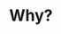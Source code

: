 ---
slug: "/5ws/why"
parentSlug: "/5ws"
title: "Why?"
description: "is Goldlabel?"
icon: "info"
image: "/webp/goldlabel/era.webp"
keywords: "Who, What, When, Where, Why, How,"
order: 305
---